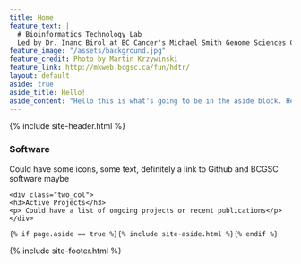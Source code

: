 ```yaml
---
title: Home
feature_text: |
  # Bioinformatics Technology Lab   
  Led by Dr. Inanc Birol at BC Cancer's Michael Smith Genome Sciences Center 
feature_image: "/assets/background.jpg"
feature_credit: Photo by Martin Krzywinski
feature_link: http://mkweb.bcgsc.ca/fun/hdtr/
layout: default
aside: true
aside_title: Hello!
aside_content: "Hello this is what's going to be in the aside block. Here's some information about our lab"
---
```


{% include site-header.html %}

<main class="main  container">
<article class="article  article--page  content  typeset">
    <div class="two_col">
    <h3>Software</h3>
    <p> Could have some icons, some text, definitely a link to Github and BCGSC software maybe</p>
    </div>

    <div class="two_col">
    <h3>Active Projects</h3>
    <p> Could have a list of ongoing projects or recent publications</p>
    </div>
</article>

	{% if page.aside == true %}{% include site-aside.html %}{% endif %}

</main>

{% include site-footer.html %}
